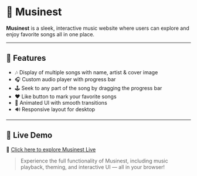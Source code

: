 # 🎵 Musinest

**Musinest** is a sleek, interactive music website where users can explore and enjoy favorite songs all in one place.

---

## 🌟 Features

- 🎶 Display of multiple songs with name, artist & cover image
- 🎧 Custom audio player with progress bar
- 🕹️ Seek to any part of the song by dragging the progress bar
- ❤️ Like button to mark your favorite songs
- 🔄 Animated UI with smooth transitions
- 🔊 Responsive layout for desktop

---

## 🚀 Live Demo

🔗 [Click here to explore Musinest Live](https://kajal9873.github.io/Musinest/)

> Experience the full functionality of Musinest, including music playback, theming, and interactive UI — all in your browser!
